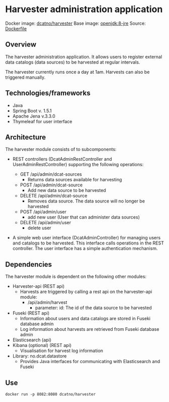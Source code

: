 # Harvester administration application

Docker image: [dcatno/harvester](https://hub.docker.com/r/dcatno/harvester/)
Base image: [openjdk:8-jre](https://hub.docker.com/_/openjdk/)
Source: [Dockerfile](https://github.com/Altinn/fdk/blob/master/applications/harvester/src/main/docker/Dockerfile)

## Overview
The harvester administration application. It allows users to register 
external data catalogs (data sources) to be harvested at regular intervals.

The harvester currently runs once a day at 1am. Harvests can also be triggered manually.

## Technologies/frameworks
* Java
* Spring Boot v. 1.5.1
* Apache Jena v.3.3.0
* Thymeleaf for user interface

## Architecture
The harvester module consists of to subcomponents:
* REST controllers (DcatAdminRestController and UserAdminRestController) supporting the following operations:
    * GET /api/admin/dcat-sources
      - Returns data sources available for harvesting
    * POST /api/admin/dcat-source
      - Add new data source to be harvested
    * DELETE /api/admin/dcat-source
      - Removes data source. The data source will no longer be harvested
    * POST /api/admin/user
      - add new user (User that can administer data sources)
    * DELETE /api/admin/user
      - delete user
    
* A simple web user interface (DcatAdminController) for managing users and catalogs to be harvested.
  This interface calls operations in the REST controller. The user interface has a simple authentication mechanism.

## Dependencies
The harvester module is dependent on the following other modules:
* Harvester-api (REST api)
    * Harvests are triggered by calling a rest api on the harvester-api module:
        * /api/admin/harvest
            - parameter: id: The id of the data source to be harvested
* Fuseki (REST api)
    * Information about users and data catalogs are stored in Fuseki database admin
    * Log information about harvests are retrieved from Fuseki database admin
* Elasticsearch (api)
* Kibana (optional) (REST api)
    * Visualisation for harvest log information
* Library: no.dcat.datastore
    * Provides Java interfaces for communicating with Elasticsearch and Fuseki


## Use

`docker run -p 8082:8080 dcatno/harvester`
